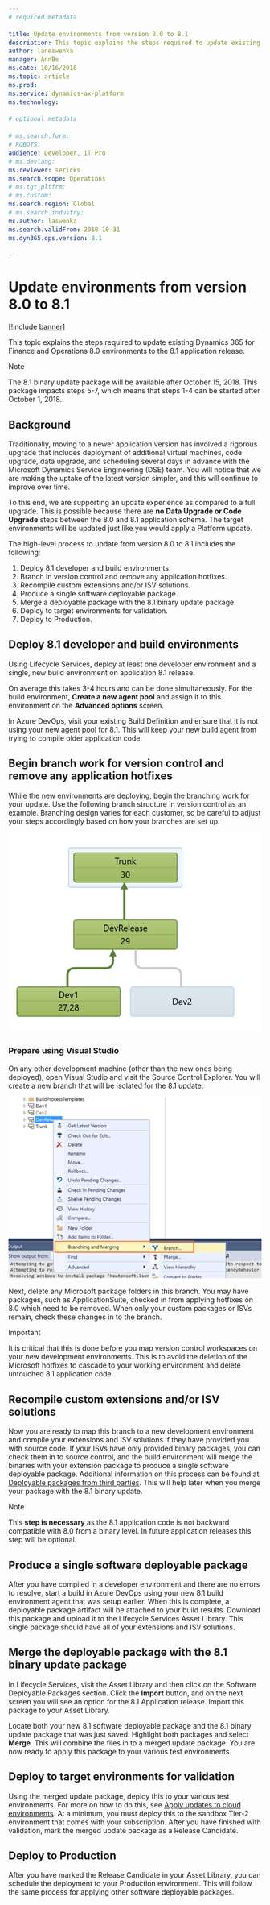 ```yaml
---
# required metadata

title: Update environments from version 8.0 to 8.1
description: This topic explains the steps required to update existing Finance and Operations 8.0 environments to the 8.1 application release.
author: laneswenka
manager: AnnBe
ms.date: 10/16/2018
ms.topic: article
ms.prod: 
ms.service: dynamics-ax-platform
ms.technology: 

# optional metadata

# ms.search.form: 
# ROBOTS: 
audience: Developer, IT Pro
# ms.devlang: 
ms.reviewer: sericks
ms.search.scope: Operations
# ms.tgt_pltfrm: 
# ms.custom: 
ms.search.region: Global
# ms.search.industry: 
ms.author: laswenka
ms.search.validFrom: 2018-10-31
ms.dyn365.ops.version: 8.1

---
```


# Update environments from version 8.0 to 8.1

[!include [banner](../includes/banner.md)]

This topic explains the steps required to update existing Dynamics 365 for Finance and Operations 8.0 environments to the 8.1 application release.

> [!NOTE]
> The 8.1 binary update package will be available after October 15, 2018. This package impacts steps 5-7, which means that steps 1-4 can be started after October 1, 2018.

## Background

Traditionally, moving to a newer application version has involved a rigorous upgrade that includes deployment of additional virtual machines, code upgrade, data upgrade, and scheduling several days in advance with the Microsoft Dynamics Service Engineering (DSE) team.  You will notice that we are making the uptake of the latest version simpler, and this will continue to improve over time.

To this end, we are supporting an update experience as compared to a full upgrade.  This is possible because there are **no Data Upgrade or Code Upgrade** steps between the 8.0 and 8.1 application schema.  The target environments will be updated just like you would apply a Platform update.

The high-level process to update from version 8.0 to 8.1 includes the following:

1. Deploy 8.1 developer and build environments.
2. Branch in version control and remove any application hotfixes.
3. Recompile custom extensions and/or ISV solutions.
4. Produce a single software deployable package.
5. Merge a deployable package with the 8.1 binary update package.
6. Deploy to target environments for validation.
7. Deploy to Production.

## Deploy 8.1 developer and build environments
Using Lifecycle Services, deploy at least one developer environment and a single, new build environment on application 8.1 release.

On average this takes 3-4 hours and can be done simultaneously. For the build environment, **Create a new agent pool** and assign it to this environment on the **Advanced options** screen.

In Azure DevOps, visit your existing Build Definition and ensure that it is not using your new agent pool for 8.1. This will keep your new build agent from trying to compile older application code.

## Begin branch work for version control and remove any application hotfixes
While the new environments are deploying, begin the branching work for your update. Use the following branch structure in version control as an example.  Branching design varies for each customer, so be careful to adjust your steps accordingly based on how your branches are set up.

[![VersionControl](./media/VersionControl.png)](./media/VersionControl.png)

### Prepare using Visual Studio
On any other development machine (other than the new ones being deployed), open Visual Studio and visit the Source Control Explorer. You will create a new branch that will be isolated for the 8.1 update.

[![BranchFor81](./media/BranchFor81.png)](./media/BranchFor81.png)

Next, delete any Microsoft package folders in this branch. You may have packages, such as ApplicationSuite, checked in from applying hotfixes on 8.0 which need to be removed. When only your custom packages or ISVs remain, check these changes in to the branch.

>[!Important]
> It is critical that this is done before you map version control workspaces on your new development environments. This is to avoid the deletion of the Microsoft hotfixes to cascade to your working environment and delete untouched 8.1 application code.

## Recompile custom extensions and/or ISV solutions
Now you are ready to map this branch to a new development environment and compile your extensions and ISV solutions if they have provided you with source code.  If your ISVs have only provided binary packages, you can check them in to source control, and the build environment will merge the binaries with your extension package to produce a single software deployable package. Additional information on this process can be found at [Deployable packages from third parties](../dev-tools/manage-runtime-packages.md#deployable-packages-from-third-parties).  This will help later when you merge your package with the 8.1 binary update.

>[!NOTE]
> This **step is necessary** as the 8.1 application code is not backward compatible with 8.0 from a binary level. In future application releases this step will be optional.

## Produce a single software deployable package
After you have compiled in a developer environment and there are no errors to resolve, start a build in Azure DevOps using your new 8.1 build environment agent that was setup earlier. When this is complete, a deployable package artifact will be attached to your build results. Download this package and upload it to the Lifecycle Services Asset Library.  This single package should have all of your extensions and ISV solutions.

## Merge the deployable package with the 8.1 binary update package
In Lifecycle Services, visit the Asset Library and then click on the Software Deployable Packages section. Click the **Import** button, and on the next screen you will see an option for the 8.1 Application release. Import this package to your Asset Library.  

Locate both your new 8.1 software deployable package and the 8.1 binary update package that was just saved.  Highlight both packages and select **Merge**. This will combine the files in to a merged update package.  You are now ready to apply this package to your various test environments.

## Deploy to target environments for validation
Using the merged update package, deploy this to your various test environments.  For more on how to do this, see [Apply updates to cloud environments](../deployment/apply-deployable-package-system.md).  At a minimum, you must deploy this to the sandbox Tier-2 environment that comes with your subscription.  After you have finished with validation, mark the merged update package as a Release Candidate.

## Deploy to Production
After you have marked the Release Candidate in your Asset Library, you can schedule the deployment to your Production environment.  This will follow the same process for applying other software deployable packages.
